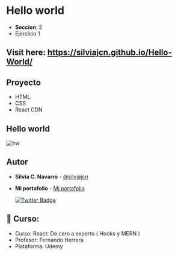# Hello world

* **Seccion**: 2
* Ejercicio 1

## Visit here: https://silviajcn.github.io/Hello-World/

## Proyecto

* HTML
* CSS
* React CDN

## Hello world

![hw](https://user-images.githubusercontent.com/88461234/164359474-c75cdaab-df07-4bea-9791-c5e5e09af740.png)

## Autor

* **Silvia C. Navarro**  - [@silviajcn](https://github.com/silviajcn)
* **Mi portafolio** - [Mi portafolio](https://silviajcn.vercel.app/)

    [![Twitter Badge](https://img.shields.io/badge/-@lectoramigrante-1ca0f1?style=flat&labelColor=1ca0f1&logo=twitter&logoColor=white&link=https://twitter.com/lectoramigrante)](https://twitter.com/lectoramigrante)

## 🌟 Curso:

* Curso: React: De cero a experto ( Hooks y MERN )
* Profesor: Fernando Herrera
* Plataforma: Udemy

